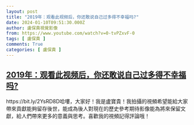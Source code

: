 ```yaml
---
layout: post
title: "2019年：观看此视频后，你还敢说自己过多得不幸福吗?"
date: 2024-01-10T09:51:30.000Z
author: 盧保貴視覺影像
from: https://www.youtube.com/watch?v=0-tvPZxvF-0
tags: [ 盧保貴 ]
comments: True
categories: [ 盧保貴 ]
---
```

<!--1704880290000-->
[2019年：观看此视频后，你还敢说自己过多得不幸福吗?](https://www.youtube.com/watch?v=0-tvPZxvF-0)
------

<div>
https://bit.ly/2YsRD8D哈嘍，大家好！我是盧寶貴！我拍攝的視頻希望能給大家帶來貢獻能夠留存後世，能成為後人對現在的歷史參考期待影像能為將來保留文獻，給人們帶來更多的意義與思考。喜歡我的視頻記得評論哦！
</div>
